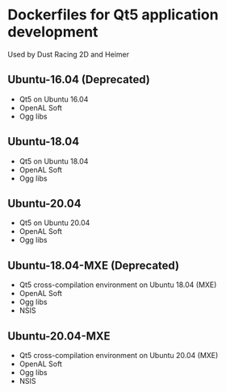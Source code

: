 # Dockerfiles for Qt5 application development

Used by Dust Racing 2D and Heimer

## Ubuntu-16.04 (Deprecated)

* Qt5 on Ubuntu 16.04
* OpenAL Soft
* Ogg libs

## Ubuntu-18.04

* Qt5 on Ubuntu 18.04
* OpenAL Soft
* Ogg libs

## Ubuntu-20.04

* Qt5 on Ubuntu 20.04
* OpenAL Soft
* Ogg libs

## Ubuntu-18.04-MXE (Deprecated)

* Qt5 cross-compilation environment on Ubuntu 18.04 (MXE)
* OpenAL Soft
* Ogg libs
* NSIS

## Ubuntu-20.04-MXE

* Qt5 cross-compilation environment on Ubuntu 20.04 (MXE)
* OpenAL Soft
* Ogg libs
* NSIS
